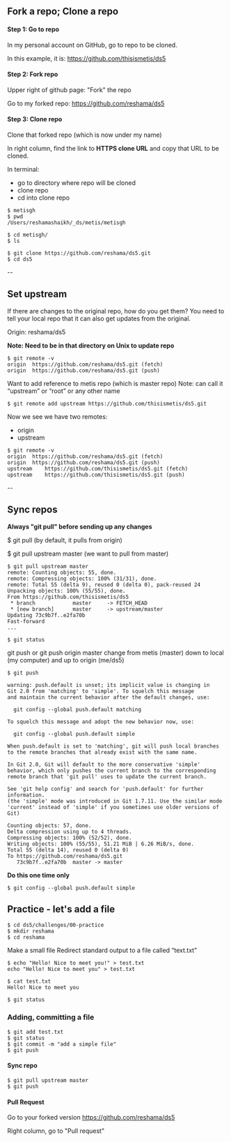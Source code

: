## Fork a repo; Clone a repo

#### Step 1:  Go to repo
In my personal account on GitHub, go to repo to be cloned.

In this example, it is:  https://github.com/thisismetis/ds5

#### Step 2:  Fork repo
Upper right of github page:  "Fork" the repo

Go to my forked repo: https://github.com/reshama/ds5
 
#### Step 3:  Clone repo
Clone that forked repo (which is now under my name)

In right column, find the link to **HTTPS clone URL** and copy that URL to be cloned.

In terminal: 
* go to directory where repo will be cloned
* clone repo
* cd into clone repo
```
$ metisgh
$ pwd
/Users/reshamashaikh/_ds/metis/metisgh

$ cd metisgh/
$ ls

$ git clone https://github.com/reshama/ds5.git
$ cd ds5
```
--
## Set upstream

If there are changes to the original repo, how do you get them?  You need to tell your local repo that it can also get updates from the original.

Origin:  reshama/ds5

**Note:  Need to be in that directory on Unix to update repo**
```
$ git remote -v
origin	https://github.com/reshama/ds5.git (fetch)
origin	https://github.com/reshama/ds5.git (push)
```

Want to add reference to metis repo (which is master repo)
Note:  can call it “upstream” or “root” or any other name
```
$ git remote add upstream https://github.com/thisismetis/ds5.git
```

Now we see we have two remotes: 
* origin
* upstream
```
$ git remote -v
origin	https://github.com/reshama/ds5.git (fetch)
origin	https://github.com/reshama/ds5.git (push)
upstream	https://github.com/thisismetis/ds5.git (fetch)
upstream	https://github.com/thisismetis/ds5.git (push)
```
--
## Sync repos

**Always "git pull" before sending up any changes**

$ git pull  (by default, it pulls from origin)

$ git pull upstream master (we want to pull from master)

```
$ git pull upstream master
remote: Counting objects: 55, done.
remote: Compressing objects: 100% (31/31), done.
remote: Total 55 (delta 9), reused 0 (delta 0), pack-reused 24
Unpacking objects: 100% (55/55), done.
From https://github.com/thisismetis/ds5
 * branch            master     -> FETCH_HEAD
 * [new branch]      master     -> upstream/master
Updating 73c9b7f..e2fa70b
Fast-forward
...
```
`$ git status`

git push or git push origin master
change from metis (master) down to local (my computer) and up to origin (me/ds5)

`$ git push`
```
warning: push.default is unset; its implicit value is changing in
Git 2.0 from 'matching' to 'simple'. To squelch this message
and maintain the current behavior after the default changes, use:

  git config --global push.default matching

To squelch this message and adopt the new behavior now, use:

  git config --global push.default simple

When push.default is set to 'matching', git will push local branches
to the remote branches that already exist with the same name.

In Git 2.0, Git will default to the more conservative 'simple'
behavior, which only pushes the current branch to the corresponding
remote branch that 'git pull' uses to update the current branch.

See 'git help config' and search for 'push.default' for further information.
(the 'simple' mode was introduced in Git 1.7.11. Use the similar mode
'current' instead of 'simple' if you sometimes use older versions of Git)

Counting objects: 57, done.
Delta compression using up to 4 threads.
Compressing objects: 100% (52/52), done.
Writing objects: 100% (55/55), 51.21 MiB | 6.26 MiB/s, done.
Total 55 (delta 14), reused 0 (delta 0)
To https://github.com/reshama/ds5.git
   73c9b7f..e2fa70b  master -> master

```

**Do this one time only**

`$ git config --global push.default simple`

## Practice - let's add a file
```
$ cd ds5/challenges/00-practice
$ mkdir reshama
$ cd reshama
```

Make a small file
Redirect standard output to a file called “text.txt”
```
$ echo "Hello! Nice to meet you!" > test.txt
echo "Hello! Nice to meet you" > test.txt

$ cat test.txt 
Hello! Nice to meet you

$ git status
```

### Adding, committing a file
```
$ git add test.txt 
$ git status
$ git commit -m "add a simple file"
$ git push
```

#### Sync repo
```
$ git pull upstream master
$ git push
```

#### Pull Request

Go to your forked version
https://github.com/reshama/ds5

Right column, go to "Pull request"










